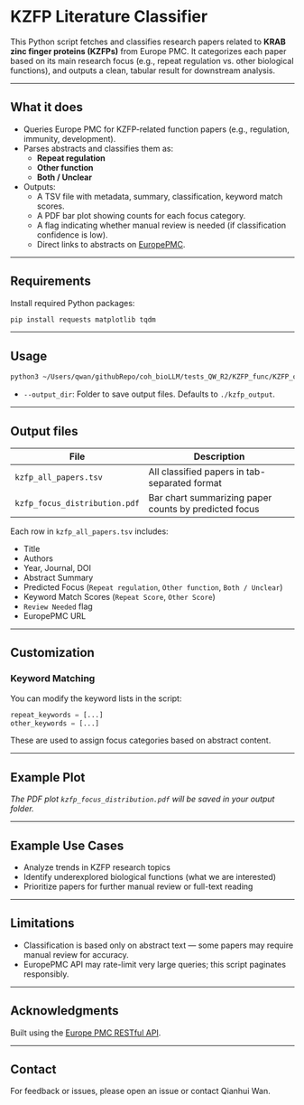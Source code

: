 # KZFP Literature Classifier

This Python script fetches and classifies research papers related to **KRAB zinc finger proteins (KZFPs)** from Europe PMC. It categorizes each paper based on its main research focus (e.g., repeat regulation vs. other biological functions), and outputs a clean, tabular result for downstream analysis.

---

## What it does

- Queries Europe PMC for KZFP-related function papers (e.g., regulation, immunity, development).
- Parses abstracts and classifies them as:
  - **Repeat regulation**
  - **Other function**
  - **Both / Unclear**
- Outputs:
  - A TSV file with metadata, summary, classification, keyword match scores.
  - A PDF bar plot showing counts for each focus category.
  - A flag indicating whether manual review is needed (if classification confidence is low).
  - Direct links to abstracts on [EuropePMC](https://europepmc.org/).

---

## Requirements

Install required Python packages:

```bash
pip install requests matplotlib tqdm
```

---

## Usage

```bash
python3 ~/Users/qwan/githubRepo/coh_bioLLM/tests_QW_R2/KZFP_func/KZFP_otherFun_webScrape.py --output_dir your/path/to/output_results_kzfp
```

- `--output_dir`: Folder to save output files. Defaults to `./kzfp_output`.

---

## Output files

| File | Description |
|------|-------------|
| `kzfp_all_papers.tsv` | All classified papers in tab-separated format |
| `kzfp_focus_distribution.pdf` | Bar chart summarizing paper counts by predicted focus |

Each row in `kzfp_all_papers.tsv` includes:

- Title
- Authors
- Year, Journal, DOI
- Abstract Summary
- Predicted Focus (`Repeat regulation`, `Other function`, `Both / Unclear`)
- Keyword Match Scores (`Repeat Score`, `Other Score`)
- `Review Needed` flag
- EuropePMC URL

---

## Customization

### Keyword Matching

You can modify the keyword lists in the script:

```python
repeat_keywords = [...]
other_keywords = [...]
```

These are used to assign focus categories based on abstract content.

---

## Example Plot

*The PDF plot `kzfp_focus_distribution.pdf` will be saved in your output folder.*

---

## Example Use Cases

- Analyze trends in KZFP research topics
- Identify underexplored biological functions (what we are interested)
- Prioritize papers for further manual review or full-text reading

---

## Limitations

- Classification is based only on abstract text — some papers may require manual review for accuracy.
- EuropePMC API may rate-limit very large queries; this script paginates responsibly.

---

## Acknowledgments

Built using the [Europe PMC RESTful API](https://europepmc.org/RestfulWebService).

---

## Contact

For feedback or issues, please open an issue or contact Qianhui Wan.


